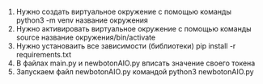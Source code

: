1. Нужно создать виртуальное окружение с помощью команды python3 -m venv название окружения
2. Нужно активировать виртуальное окружение с помощью команды source название окружения/bin/activate
3. Нужно установаить все зависимости (библиотеки) pip install -r requirements.txt
4. В файлах main.py и newbotonAIO.py вписать значение своего токена
5. Запускаем файл newbotonAIO.py командой python3 newbotonAIO.py